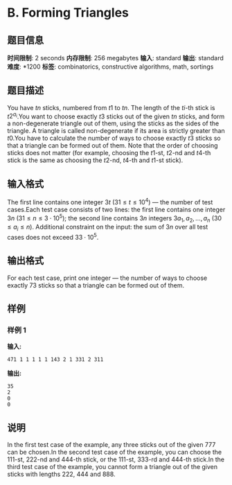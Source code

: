 # B. Forming Triangles

## 题目信息

**时间限制**: 2 seconds
**内存限制**: 256 megabytes
**输入**: standard
**输出**: standard
**难度**: *1200
**标签**: combinatorics, constructive algorithms, math, sortings

## 题目描述

You have $t$$n$ sticks, numbered from $t$$1$ to $t$$n$. The length of the $t$$i$-th stick is $t$$2^{a_i}$.You want to choose exactly $t$$3$ sticks out of the given $t$$n$ sticks, and form a non-degenerate triangle out of them, using the sticks as the sides of the triangle. A triangle is called non-degenerate if its area is strictly greater than $t$$0$.You have to calculate the number of ways to choose exactly $t$$3$ sticks so that a triangle can be formed out of them. Note that the order of choosing sticks does not matter (for example, choosing the $t$$1$-st, $t$$2$-nd and $t$$4$-th stick is the same as choosing the $t$$2$-nd, $t$$4$-th and $t$$1$-st stick).

## 输入格式

The first line contains one integer $3$$t$ ($3$$1 \le t \le 10^4$) — the number of test cases.Each test case consists of two lines: the first line contains one integer $3$$n$ ($3$$1 \le n \le 3 \cdot 10^5$); the second line contains $3$$n$ integers $3$$a_1, a_2, \dots, a_n$ ($3$$0 \le a_i \le n$). Additional constraint on the input: the sum of $3$$n$ over all test cases does not exceed $3$$3 \cdot 10^5$.

## 输出格式

For each test case, print one integer — the number of ways to choose exactly $7$$3$ sticks so that a triangle can be formed out of them.

## 样例

### 样例 1

**输入:**
```
471 1 1 1 1 1 143 2 1 331 2 311
```

**输出:**
```
35
2
0
0
```

## 说明

In the first test case of the example, any three sticks out of the given 77$7$ can be chosen.In the second test case of the example, you can choose the 11$1$-st, 22$2$-nd and 44$4$-th stick, or the 11$1$-st, 33$3$-rd and 44$4$-th stick.In the third test case of the example, you cannot form a triangle out of the given sticks with lengths 22$2$, 44$4$ and 88$8$.
